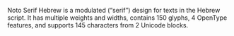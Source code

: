 Noto Serif Hebrew is a modulated (“serif”) design for texts in the Hebrew script. It has multiple weights and widths, contains 150 glyphs, 4 OpenType features, and supports 145 characters from 2 Unicode blocks.